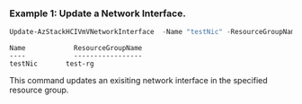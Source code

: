 ### Example 1: Update a Network Interface.
```powershell
Update-AzStackHCIVmVNetworkInterface  -Name "testNic" -ResourceGroupName "test-rg" -Tags @{TagName = TagValue }
```

```output
Name            ResourceGroupName
----            -----------------
testNic       test-rg
```

This command updates an exisiting network interface in the specified resource group.
